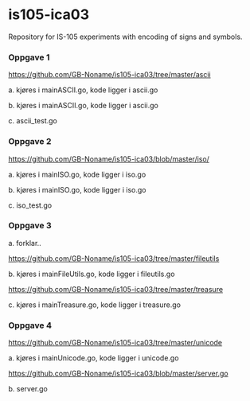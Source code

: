 # is105-ica03
Repository for IS-105 experiments with encoding of signs and symbols.

### Oppgave 1
https://github.com/GB-Noname/is105-ica03/tree/master/ascii

a. kjøres i mainASCII.go, kode ligger i ascii.go

b. kjøres i mainASCII.go, kode ligger i ascii.go

c. ascii_test.go

### Oppgave 2
https://github.com/GB-Noname/is105-ica03/blob/master/iso/

a. kjøres i mainISO.go, kode ligger i iso.go

b. kjøres i mainISO.go, kode ligger i iso.go

c. iso_test.go

### Oppgave 3
a. forklar..


https://github.com/GB-Noname/is105-ica03/tree/master/fileutils

b. kjøres i mainFileUtils.go, kode ligger i fileutils.go

https://github.com/GB-Noname/is105-ica03/tree/master/treasure

c. kjøres i mainTreasure.go, kode ligger i treasure.go

### Oppgave 4

https://github.com/GB-Noname/is105-ica03/tree/master/unicode


a. kjøres i mainUnicode.go, kode ligger i unicode.go

https://github.com/GB-Noname/is105-ica03/blob/master/server.go

b. server.go